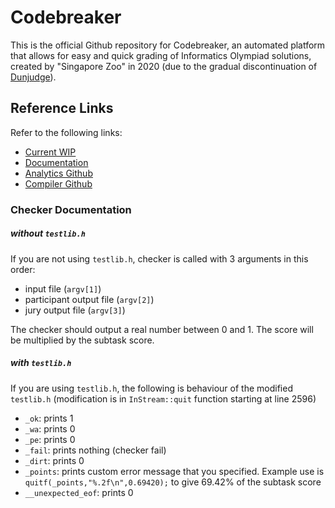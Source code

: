 # Codebreaker

This is the official Github repository for Codebreaker, an automated platform that allows for easy and quick grading of Informatics Olympiad solutions, created by "Singapore Zoo" in 2020 (due to the gradual discontinuation of [Dunjudge](https://dunjudge.me/)).

## Reference Links

Refer to the following links:

- [Current WIP](https://docs.google.com/document/d/1NN-bjnTUQeKOiVLaZO7ytHM4ChqOTPbR7cxBSR6tTyo/edit)
- [Documentation](https://docs.google.com/document/d/11_kzvH0YCCwvcKx3kSb16qmEVznQcYf9dj8B5gsicts/edit)
- [Analytics Github](https://github.com/dvdg6566/codebreaker-analytics)
- [Compiler Github](https://github.com/singaporezoo/codebreaker-compiler/)

### Checker Documentation

##### without `testlib.h`

If you are not using `testlib.h`, checker is called with $3$ arguments in this order:

- input file (`argv[1]`)
- participant output file (`argv[2]`)
- jury output file (`argv[3]`)

The checker should output a real number between $0$ and $1$. The score will be multiplied by the subtask score.

##### with `testlib.h`

If you are using `testlib.h`, the following is behaviour of the modified `testlib.h` (modification is in `InStream::quit` function starting at line 2596)

- `_ok`: prints 1
- `_wa`: prints 0
- `_pe`: prints 0
- `_fail`: prints nothing (checker fail)
- `_dirt`: prints 0
- `_points`: prints custom error message that you specified. Example use is `quitf(_points,"%.2f\n",0.69420);` to give $69.42\%$ of the subtask score
- `__unexpected_eof`: prints 0
